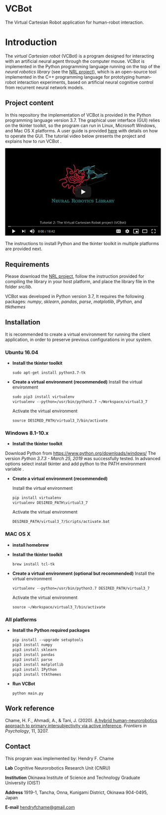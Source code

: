 # VCBot

The Virtual Cartesian Robot application for human-robot interaction. 

# Introduction

The *virtual Cartesian robot* (VCBot) is a program designed for interacting with an artificial neural agent through the computer mouse. VCBot is implemented in the Python programming language running on the top of the *neural robotics library* (see the [NRL project](https://github.com/oist-cnru/NRL)), which is an open-source tool implemented in the C++ programming language for prototyping human-robot interaction experiments, based on artificial neural cognitive control from recurrent neural network models.

## Project content

In this repository the implementation of VCBot is provided in the Python programming language version 3.7. The graphical user interface (GUI) relies on the tkinter toolkit, so the program can run in Linux, Microsoft Windows, and Mac OS X platforms. A user guide is provided [here](src/data/document/guide_print_version.pdf) with details on how to operate the GUI. The tutorial video below presents the project and explains how to run VCBot .

<a href="https://youtu.be/86mBuHwQWKg" rel="">![](src/images/tutorial2.png?raw=true)</a>

The instructions to install Python and the tkinter toolkit in multiple platforms are provided next.

## Requirements

Please download the [NRL project](https://github.com/henferch/NRL.git), follow the instruction provided for compiling the library in your host platform, and place the library file in the folder *src/lib*.

VCBot was developed in Python version 3.7, It requires the following packages: *numpy*, *sklearn*, *pandas*, *parse*, *matplotlib*, *IPython*, and *ttkthemes*

## Installation

It is recommended to create a virtual environment for running the client application, in order to preserve previous configurations in your system.

### Ubuntu 16.04

- **Install the tkinter toolkit**
    ```
    sudo apt-get install python3.7-tk
    ```
- **Create a virtual environment (recommended)**
  Install the virtual environment
  ```
  sudo pip3 install virtualenv
  virtualenv --python=/usr/bin/python3.7 ~/Workspace/virtual3_7
  ```
  Activate the virtual environment
  ```
  source DESIRED_PATH/virtual3_7/bin/activate
    ```
 
### Windows 8.1-10.x

-  **Install the tkinter toolkit**
 
 Download Python from https://www.python.org/downloads/windows/
 The version *Python 3.7.3 - March 25, 2019* was successfully tested.
 In advanced options select install tkinter and add python to the PATH environment variable .

- **Create a virtual environment (recommended)**

    Install the virtual environment
  ```
  pip install virtualenv
  virtualenv DESIRED_PATH\virtual3_7
  ```
  Activate the virtual environment
  ```
  DESIRED_PATH/virtual3_7/Scripts/activate.bat
  ```
### MAC OS X

- **install homebrew**

- **Install the tkinter toolkit**
  ```
  brew install tcl-tk
  ```
- **Create a virtual environment (optional but recommended)**
  Install the virtual environment
  ```
  virtualenv --python=/usr/bin/python3.7 DESIRED_PATH/virtual3_7
  ```
  Activate the virtual environment
  ```
  source ~/Workspace/virtual3_7/bin/activate
  ```
### All platforms

- **Install the Python required packages**
  ```
  pip install --upgrade setuptools
  pip3 install numpy
  pip3 install sklearn
  pip3 install pandas
  pip3 install parse
  pip3 install matplotlib
  pip3 install IPython
  pip3 install ttkthemes
  ```
 
- **Run VCBot**
  ```
  python main.py
  ```

## Work reference

Chame, H. F., Ahmadi, A., & Tani, J. (2020). [A hybrid human-neurorobotics approach to primary intersubjectivity via active inference](https://www.frontiersin.org/articles/10.3389/fpsyg.2020.584869/full). *Frontiers in Psychology*, 11, 3207. 


## Contact

This program was implemented by: Hendry F. Chame

**Lab** Cognitive Neurorobotics Research Unit (CNRU)

**Institution** Okinawa Institute of Science and Technology Graduate University (OIST)

**Address** 1919-1, Tancha, Onna, Kunigami District, Okinawa 904-0495, Japan

**E-mail** hendryfchame@gmail.com



